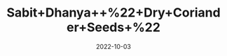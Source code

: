 ---
title: 'Sabit+Dhanya++%22+Dry+Coriander+Seeds+%22'
date: '2022-10-03' 
metatag: '' 
inventory: '0' 
draft: false 
# meta description 
shortDescripton: 'The+herb%ef%bf%bdacts+as+a+diuretic%2c+which+can+help+flush+extra+sodium+from+your+system+and+reduce+your+blood+pressure.'
description: 'Spices'
longdescription: ''
featured: True
# product Price
price: '160.0'
# Product Short Description
shortDescription: 'The+herb%ef%bf%bdacts+as+a+diuretic%2c+which+can+help+flush+extra+sodium+from+your+system+and+reduce+your+blood+pressure.'
productID: '291BF004-3326-ED11-9968-005056B3A416'
type: 'products'
category: 'Spices' 
thumnailproduct: 'https://eraconnect.blob.core.windows.net/product-images/aminsaddiquidawakhana/291BF004-3326-ED11-9968-005056B3A416.webp' 
images:
  - image: 'https://eraconnect.blob.core.windows.net/product-images/aminsaddiquidawakhana/291BF004-3326-ED11-9968-005056B3A416.webp'  
Variants:
---
